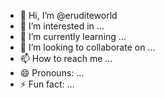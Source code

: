 - 👋 Hi, I’m @eruditeworld
- 👀 I’m interested in ...
- 🌱 I’m currently learning ...
- 💞️ I’m looking to collaborate on ...
- 📫 How to reach me ...
- 😄 Pronouns: ...
- ⚡ Fun fact: ...

<!---
eruditeworld/eruditeworld is a ✨ special ✨ repository because its `README.md` (this file) appears on your GitHub profile.
You can click the Preview link to take a look at your changes.
--->
